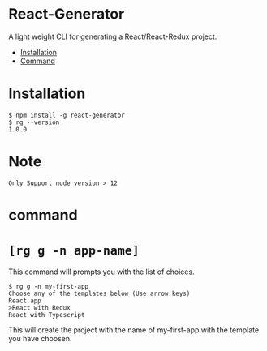React-Generator
====

A light weight CLI for generating a React/React-Redux project. 

* [Installation](#Installation)
* [Command](#command)

# Installation

```sh-session
$ npm install -g react-generator
$ rg --version
1.0.0
```
# Note
```Only Support node version > 12```

# command


# `[rg g -n app-name]`

This command will prompts you with the list of choices.

```sh-session
$ rg g -n my-first-app
Choose any of the templates below (Use arrow keys)
React app
>React with Redux
React with Typescript
```
This will create the project with the name of my-first-app with the template you have choosen. 

  

